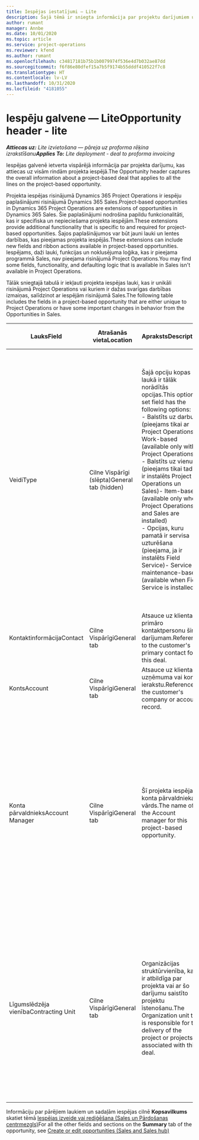 ```yaml
---
title: Iespējas iestatījumi — Lite
description: Šajā tēmā ir sniegta informācija par projektu darījumiem un projekta iespēju rindām.
author: rumant
manager: Annbe
ms.date: 10/01/2020
ms.topic: article
ms.service: project-operations
ms.reviewer: kfend
ms.author: rumant
ms.openlocfilehash: c34817181b75b1b0079974f536e4d7b032ae87dd
ms.sourcegitcommit: f6f86e80dfef15a7b5f9174b55dddf410522f7c8
ms.translationtype: HT
ms.contentlocale: lv-LV
ms.lasthandoff: 10/31/2020
ms.locfileid: "4181055"
---
```

# <a name="opportunity-header---lite"></a><span data-ttu-id="cbde0-103">Iespēju galvene — Lite</span><span class="sxs-lookup"><span data-stu-id="cbde0-103">Opportunity header - lite</span></span>

<span data-ttu-id="cbde0-104">_**Attiecas uz:** Lite izvietošana — pāreja uz proforma rēķina izrakstīšanu_</span><span class="sxs-lookup"><span data-stu-id="cbde0-104">_**Applies To:** Lite deployment - deal to proforma invoicing_</span></span>

<span data-ttu-id="cbde0-105">Iespējas galvenē ietverta vispārējā informācija par projekta darījumu, kas attiecas uz visām rindām projekta iespējā.</span><span class="sxs-lookup"><span data-stu-id="cbde0-105">The Opportunity header captures the overall information about a project-based deal that applies to all the lines on the project-based opportunity.</span></span>

<span data-ttu-id="cbde0-106">Projekta iespējas risinājumā Dynamics 365 Project Operations ir iespēju paplašinājumi risinājumā Dynamics 365 Sales.</span><span class="sxs-lookup"><span data-stu-id="cbde0-106">Project-based opportunities in Dynamics 365 Project Operations are extensions of opportunities in Dynamics 365 Sales.</span></span> <span data-ttu-id="cbde0-107">Šie paplašinājumi nodrošina papildu funkcionalitāti, kas ir specifiska un nepieciešama projekta iespējām.</span><span class="sxs-lookup"><span data-stu-id="cbde0-107">These extensions provide additional functionality that is specific to and required for project-based opportunities.</span></span> <span data-ttu-id="cbde0-108">Šajos paplašinājumos var būt jauni lauki un lentes darbības, kas pieejamas projekta iespējās.</span><span class="sxs-lookup"><span data-stu-id="cbde0-108">These extensions can include new fields and ribbon actions available in project-based opportunities.</span></span> <span data-ttu-id="cbde0-109">Iespējams, daži lauki, funkcijas un noklusējuma loģika, kas ir pieejama programmā Sales, nav pieejama risinājumā Project Operations.</span><span class="sxs-lookup"><span data-stu-id="cbde0-109">You may find some fields, functionality, and defaulting logic that is available in Sales isn't available in Project Operations.</span></span>

<span data-ttu-id="cbde0-110">Tālāk sniegtajā tabulā ir iekļauti projekta iespējas lauki, kas ir unikāli risinājumā Project Operations vai kuriem ir dažas svarīgas darbības izmaiņas, salīdzinot ar iespējām risinājumā Sales.</span><span class="sxs-lookup"><span data-stu-id="cbde0-110">The following table includes the fields in a project-based opportunity that are either unique to Project Operations or have some important changes in behavior from the Opportunities in Sales.</span></span>

| <span data-ttu-id="cbde0-111">**Lauks**</span><span class="sxs-lookup"><span data-stu-id="cbde0-111">**Field**</span></span> | <span data-ttu-id="cbde0-112">**Atrašanās vieta**</span><span class="sxs-lookup"><span data-stu-id="cbde0-112">**Location**</span></span> | <span data-ttu-id="cbde0-113">**Apraksts**</span><span class="sxs-lookup"><span data-stu-id="cbde0-113">**Description**</span></span> | <span data-ttu-id="cbde0-114">**Lejupstraumes ietekme**</span><span class="sxs-lookup"><span data-stu-id="cbde0-114">**Downstream impact**</span></span> |
| --- | --- | --- | --- |
| <span data-ttu-id="cbde0-115">Veidi</span><span class="sxs-lookup"><span data-stu-id="cbde0-115">Type</span></span> | <span data-ttu-id="cbde0-116">Cilne Vispārīgi (slēpta)</span><span class="sxs-lookup"><span data-stu-id="cbde0-116">General tab (hidden)</span></span> | <span data-ttu-id="cbde0-117">Šajā opciju kopas laukā ir tālāk norādītās opcijas.</span><span class="sxs-lookup"><span data-stu-id="cbde0-117">This option set field has the following options:</span></span></br><span data-ttu-id="cbde0-118">- Balstīts uz darbu (pieejams tikai ar Project Operations)</span><span class="sxs-lookup"><span data-stu-id="cbde0-118">- Work-based (available only with Project Operations)</span></span></br><span data-ttu-id="cbde0-119">- Balstīts uz vienumu (pieejams tikai tad, ja ir instalēts Project Operations un Sales)</span><span class="sxs-lookup"><span data-stu-id="cbde0-119">- Item-based (available only when Project Operations and Sales are installed)</span></span></br><span data-ttu-id="cbde0-120">- Opcijas, kuru pamatā ir servisa uzturēšana (pieejama, ja ir instalēts Field Service)</span><span class="sxs-lookup"><span data-stu-id="cbde0-120">- Service maintenance-based (available when Field Service is installed)</span></span> | <span data-ttu-id="cbde0-121">Ja izmantojat Project Operations, šī lauka vērtība automātiski tiek uzstādīta uz **Balstīts uz darbu**, kas klasificē iespēju kā balstītu uz projektu.</span><span class="sxs-lookup"><span data-stu-id="cbde0-121">When you use Project Operations, this field value is automatically set to **Work-based** which classifies the Opportunity as project-based.</span></span> <span data-ttu-id="cbde0-122">Iespējai jābūt balstītai uz projektu, lai iespējotu visus projektam specifiskos paplašinājumus un funkcionalitāti šī darījuma lejupstraumes pārdošanas procesā.</span><span class="sxs-lookup"><span data-stu-id="cbde0-122">An Opportunity should be project-based to enable all project-specific extensions and functionality in the downstream sales process for this deal.</span></span> |
| <span data-ttu-id="cbde0-123">Kontaktinformācija</span><span class="sxs-lookup"><span data-stu-id="cbde0-123">Contact</span></span> | <span data-ttu-id="cbde0-124">Cilne Vispārīgi</span><span class="sxs-lookup"><span data-stu-id="cbde0-124">General tab</span></span> | <span data-ttu-id="cbde0-125">Atsauce uz klienta primāro kontaktpersonu šim darījumam.</span><span class="sxs-lookup"><span data-stu-id="cbde0-125">Reference to the customer's primary contact for this deal.</span></span> | |
| <span data-ttu-id="cbde0-126">Konts</span><span class="sxs-lookup"><span data-stu-id="cbde0-126">Account</span></span> | <span data-ttu-id="cbde0-127">Cilne Vispārīgi</span><span class="sxs-lookup"><span data-stu-id="cbde0-127">General tab</span></span> | <span data-ttu-id="cbde0-128">Atsauce uz klienta uzņēmuma vai konta ierakstu.</span><span class="sxs-lookup"><span data-stu-id="cbde0-128">Reference to the customer's company or account record.</span></span> | |
| <span data-ttu-id="cbde0-129">Konta pārvaldnieks</span><span class="sxs-lookup"><span data-stu-id="cbde0-129">Account Manager</span></span> | <span data-ttu-id="cbde0-130">Cilne Vispārīgi</span><span class="sxs-lookup"><span data-stu-id="cbde0-130">General tab</span></span> | <span data-ttu-id="cbde0-131">Šī projekta iespējas konta pārvaldnieka vārds.</span><span class="sxs-lookup"><span data-stu-id="cbde0-131">The name of the Account manager for this project-based opportunity.</span></span> | <span data-ttu-id="cbde0-132">Konta pārvaldnieks ir atbildīgs par attiecību ar klientu pārvaldīšanu līdz projekta pabeigšanai.</span><span class="sxs-lookup"><span data-stu-id="cbde0-132">The Account manager is responsible for managing the relationship with the customer through the completion of this project.</span></span> <span data-ttu-id="cbde0-133">Pamatojoties uz rezervējamā resursa ierakstu, kas saistīts ar konta pārvaldnieku, līgumslēdzēja vienība ir noklusējuma vērtība.</span><span class="sxs-lookup"><span data-stu-id="cbde0-133">Based on the bookable resource record tied to the Account manager, the contracting unit is defaulted.</span></span> |
| <span data-ttu-id="cbde0-134">Līgumslēdzēja vienība</span><span class="sxs-lookup"><span data-stu-id="cbde0-134">Contracting Unit</span></span> | <span data-ttu-id="cbde0-135">Cilne Vispārīgi</span><span class="sxs-lookup"><span data-stu-id="cbde0-135">General tab</span></span> | <span data-ttu-id="cbde0-136">Organizācijas struktūrvienība, kas ir atbildīga par projekta vai ar šo darījumu saistīto projektu īstenošanu.</span><span class="sxs-lookup"><span data-stu-id="cbde0-136">The Organization unit that is responsible for the delivery of the project or projects associated with this deal.</span></span> | <span data-ttu-id="cbde0-137">Līgumslēdzēja vienība ir uzņēmuma nodaļa, kas pabeidz projektu(-us) pēc darījuma slēgšanas.</span><span class="sxs-lookup"><span data-stu-id="cbde0-137">The contracting unit is the division of the company that will complete the project(s) after the deal is closed.</span></span> <span data-ttu-id="cbde0-138">Katrai līgumslēdzējai vienībai ir valūta, un šo valūtu lieto, lai ziņotu projekta laikā radušās prognozētās un faktiskās izmaksas.</span><span class="sxs-lookup"><span data-stu-id="cbde0-138">Every contracting unit has a currency, and this currency is used to report estimated and actual costs incurred during the project.</span></span> |

<span data-ttu-id="cbde0-139">Informāciju par pārējiem laukiem un sadaļām iespējas cilnē **Kopsavilkums** skatiet tēmā [Iespējas izveide vai rediģēšana (Sales un Pārdošanas centrmezgls)](https://docs.microsoft.com/dynamics365/sales-enterprise/create-edit-opportunity-sales)</span><span class="sxs-lookup"><span data-stu-id="cbde0-139">For all the other fields and sections on the **Summary** tab of the opportunity, see [Create or edit opportunities (Sales and Sales hub)](https://docs.microsoft.com/dynamics365/sales-enterprise/create-edit-opportunity-sales)</span></span>
